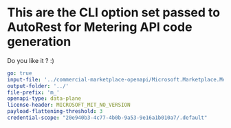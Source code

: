 # This are the CLI option set passed to AutoRest for Metering API code generation

Do you like it ? :)

``` yaml
go: true
input-file: '../commercial-marketplace-openapi/Microsoft.Marketplace.Metering/2018-08-31/meteringapi.v1.json'
output-folder: '../'
file-prefix: 'm_'
openapi-type: data-plane
license-header: MICROSOFT_MIT_NO_VERSION
payload-flattening-threshold: 3
credential-scope: "20e940b3-4c77-4b0b-9a53-9e16a1b010a7/.default"
```
